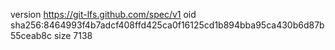 version https://git-lfs.github.com/spec/v1
oid sha256:8464993f4b7adcf408ffd425ca0f16125cd1b894bba95ca430b6d87b55ceab8c
size 7138
